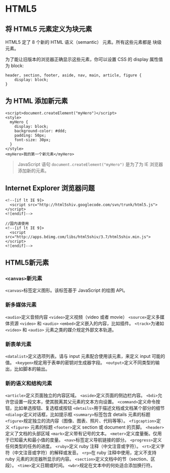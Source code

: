 # HTML5

## 将 HTML5 元素定义为块元素

HTML5 定了 8 个新的 HTML 语义（semantic） 元素。所有这些元素都是 块级 元素。

为了能让旧版本的浏览器正确显示这些元素，你可以设置 CSS 的 display 属性值为 block:
```
header, section, footer, aside, nav, main, article, figure {
    display: block; 
}
```

## 为 HTML 添加新元素
```
<script>document.createElement("myHero")</script>
<style>
  myHero {
    display: block;
    background-color: #ddd;
    padding: 50px;
    font-size: 30px;
  } 
</style> 
<myHero>我的第一个新元素</myHero>
```

> JavaScript 语句 `document.createElement("myHero")` 是为了为 IE 浏览器添加新的元素。

## Internet Explorer 浏览器问题

```
<!--[if lt IE 9]>
  <script src="http://html5shiv.googlecode.com/svn/trunk/html5.js"></script>
<![endif]-->

//国内请使用
<!--[if lt IE 9]>
  <script src="http://apps.bdimg.com/libs/html5shiv/3.7/html5shiv.min.js"></script>
<![endif]-->
```

## HTML5新元素

### `<canvas>`新元素

`<canvas>`标签定义图形。该标签基于 JavaScript 的绘图 API。

### 新多媒体元素

`<audio>`定义音频内容
`<video>`定义视频（video 或者 movie）
`<source>`定义多媒体资源 `<video>` 和 `<audio>`
`<embed>`定义嵌入的内容，比如插件。
`<track>`为诸如 `<video>` 和 `<audio>` 元素之类的媒介规定外部文本轨道。

### 新表单元素

`<datalist>`定义选项列表。请与 input 元素配合使用该元素，来定义 input 可能的值。
`<keygen>`规定用于表单的密钥对生成器字段。
`<output>`定义不同类型的输出，比如脚本的输出。

### 新的语义和结构元素
`<article>`定义页面独立的内容区域。
`<aside>`定义页面的侧边栏内容。
`<bdi>`允许您设置一段文本，使其脱离其父元素的文本方向设置。
`<command>`定义命令按钮，比如单选按钮、复选框或按钮
`<details>`用于描述文档或文档某个部分的细节
`<dialog>`定义对话框，比如提示框
`<summary>`标签包含 details 元素的标题
`<figure>`规定独立的流内容（图像、图表、照片、代码等等）。
`<figcaption>`定义 `<figure>` 元素的标题
`<footer>`定义 section 或 document 的页脚。
`<header>`定义了文档的头部区域
`<mark>`定义带有记号的文本。
`<meter>`定义度量衡。仅用于已知最大和最小值的度量。
`<nav>`标签定义导航链接的部分。
`<progress>`定义任何类型的任务的进度。
`<ruby>`定义 ruby 注释（中文注音或字符）。
`<rt>`定义字符（中文注音或字符）的解释或发音。
`<rp>`在 ruby 注释中使用，定义不支持 ruby 元素的浏览器所显示的内容。
`<section>`定义文档中的节（section、区段）。
`<time>`定义日期或时间。
`<wbr>`规定在文本中的何处适合添加换行符。
